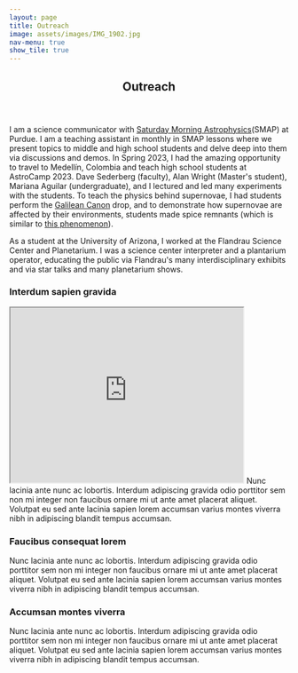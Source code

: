 ```yaml
---
layout: page
title: Outreach
image: assets/images/IMG_1902.jpg
nav-menu: true
show_tile: true
---
```


<!-- Main -->
<div id="main" class="alt">

<!-- One -->
<section id="one">
	<div class="inner">
		<header class="major">
			<h1>Outreach</h1>
		</header>

<p><span class="image left"><img src="{% link assets/images/af23c50f-8dc9-4fbd-b247-927c21fcf048.JPG %}" alt="" /></span>I am a science communicator with <a href='https://www.physics.purdue.edu/outreach/saturday-morning/' >Saturday Morning Astrophysics</a>(SMAP) at Purdue. I am a teaching assistant in monthly in SMAP lessons where we present topics to middle and high school students and delve deep into them via discussions and demos. In Spring 2023, I had the amazing opportunity to travel to Medellín, Colombia and teach high school students at AstroCamp 2023. Dave Sederberg (faculty), Alan Wright (Master's student), Mariana Aguilar (undergraduate), and I lectured and led many experiments with the students. To teach the physics behind supernovae, I had students perform the <a href='https://www.youtube.com/watch?v=2UHS883_P60'>Galilean Canon</a> drop, and to demonstrate how supernovae are affected by their environments, students made spice remnants (which is similar to <a href='https://www.youtube.com/watch?v=ho0o7H6dXSU'>this phenomenon</a>).</p>

<p>As a student at the University of Arizona, I worked at the Flandrau Science Center and Planetarium. I was a science center interpreter and a plantarium operator, educating the public via Flandrau's many interdisciplinary exhibits and via star talks and many planetarium shows. </p>
</div>

<div class="row">
	<div class="4u 12u$(medium)">
		<h3>Interdum sapien gravida</h3>
		<p><iframe width="420" height="315"
src="https://www.youtube.com/watch?v=0oV_gWa4D2o">
</iframe> Nunc lacinia ante nunc ac lobortis. Interdum adipiscing gravida odio porttitor sem non mi integer non faucibus ornare mi ut ante amet placerat aliquet. Volutpat eu sed ante lacinia sapien lorem accumsan varius montes viverra nibh in adipiscing blandit tempus accumsan.</p>
	</div>
	<div class="4u 12u$(medium)">
		<h3>Faucibus consequat lorem</h3>
		<p>  <object data="http://www.youtube.com/embed/W7qWa52k-nE"
   width="560" height="315"></object> Nunc lacinia ante nunc ac lobortis. Interdum adipiscing gravida odio porttitor sem non mi integer non faucibus ornare mi ut ante amet placerat aliquet. Volutpat eu sed ante lacinia sapien lorem accumsan varius montes viverra nibh in adipiscing blandit tempus accumsan.</p>
	</div>
	<div class="4u$ 12u$(medium)">
		<h3>Accumsan montes viverra</h3>
		<p>Nunc lacinia ante nunc ac lobortis. Interdum adipiscing gravida odio porttitor sem non mi integer non faucibus ornare mi ut ante amet placerat aliquet. Volutpat eu sed ante lacinia sapien lorem accumsan varius montes viverra nibh in adipiscing blandit tempus accumsan.</p>
	</div>
</div>
